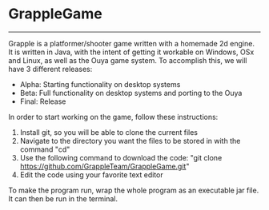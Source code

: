 # GrappleGame  
------  
  
Grapple is a platformer/shooter game written with a homemade 2d engine. It is written in Java, with the intent of getting it workable on Windows, OSx and Linux, as well as the Ouya game system. To accomplish this, we will have 3 different releases:

*   Alpha: Starting functionality on desktop systems
*   Beta: Full functionality on desktop systems and porting to the Ouya
*   Final: Release

In order to start working on the game, follow these instructions:

1.  Install git, so you will be able to clone the current files
2.  Navigate to the directory you want the files to be stored in with the command "cd"
3.  Use the following command to download the code: "git clone https://github.com/GrappleTeam/GrappleGame.git"
4.  Edit the code using your favorite text editor  

To make the program run, wrap the whole program as an executable jar file. It can then be run in the terminal.

